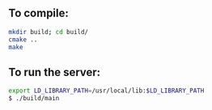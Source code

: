 
## To compile: 
```bash
mkdir build; cd build/
cmake ..
make
```

## To run the server:
```bash
export LD_LIBRARY_PATH=/usr/local/lib:$LD_LIBRARY_PATH
$ ./build/main
```